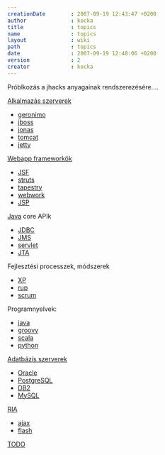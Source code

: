 ```yaml
---
creationDate        : 2007-09-19 12:43:47 +0200 
author              : kocka 
title               : topics 
name                : topics 
layout              : wiki 
path                : topics 
date                : 2007-09-19 12:48:06 +0200 
version             : 2 
creator             : kocka 
---
```

Próblkozás a jhacks anyagainak rendszerezésére....

[Alkalmazás szerverek](Alkalmazas%20Szerver.html)

*   [geronimo](geronimo.html)
*   [jboss](jboss.html)
*   [jonas](jonas.html)
*   [tomcat](tomcat.html)
*   [jetty](jetty.html)

[Webapp frameworkök](webapp.html)

*   [JSF](JSF.html)
*   [struts](struts.html)
*   [tapestry](tapestry.html)
*   [webwork](WebWork.html)
*   [JSP](JSP.html)

[Java](java.html) core APIk

*   [JDBC](JDBC.html)
*   [JMS](JMS.html)
*   [servlet](servlet.html)
*   [JTA](JTA.html)

Fejlesztési processzek, módszerek

*   [XP](XP.html)
*   [rup](rup.html)
*   [scrum](scrum.html)

Programnyelvek:

*   [java](java.html)
*   [groovy](Groovy.html)
*   [scala](scala.html)
*   [python](python.html)

[Adatbázis szerverek](RDBMS.html)

*   [Oracle](Oracle.html)
*   [PostgreSQL](PostgreSQL.html)
*   [DB2](DB2.html)
*   [MySQL](MySQL.html)

[RIA](RIA.html)

*   [ajax](ajax.html)
*   [flash](flash.html)

[TODO](TODO.html)
